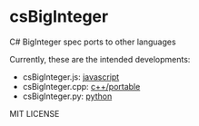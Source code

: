 # csBigInteger
C# BigInteger spec ports to other languages

Currently, these are the intended developments:

* csBigInteger.js: [javascript](https://github.com/neoresearch/csBigInteger.js)
* csBigInteger.cpp: [c++/portable](https://github.com/neoresearch/csBigInteger.cpp)
* csBigInteger.py: [python](https://github.com/neoresearch/csBigInteger.py)

MIT LICENSE
